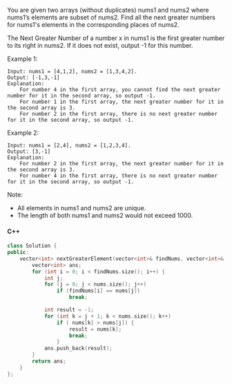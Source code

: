 You are given two arrays (without duplicates) nums1 and nums2 where nums1’s elements are subset of nums2. Find all the next greater numbers for nums1's elements in the corresponding places of nums2.

The Next Greater Number of a number x in nums1 is the first greater number to its right in nums2. If it does not exist, output -1 for this number.

Example 1:

```
Input: nums1 = [4,1,2], nums2 = [1,3,4,2].
Output: [-1,3,-1]
Explanation:
    For number 4 in the first array, you cannot find the next greater number for it in the second array, so output -1.
    For number 1 in the first array, the next greater number for it in the second array is 3.
    For number 2 in the first array, there is no next greater number for it in the second array, so output -1.
```

Example 2:

```
Input: nums1 = [2,4], nums2 = [1,2,3,4].
Output: [3,-1]
Explanation:
    For number 2 in the first array, the next greater number for it in the second array is 3.
    For number 4 in the first array, there is no next greater number for it in the second array, so output -1.
```

Note:

- All elements in nums1 and nums2 are unique.
- The length of both nums1 and nums2 would not exceed 1000.

#### C++

```cpp
class Solution {
public:
    vector<int> nextGreaterElement(vector<int>& findNums, vector<int>& nums) {
        vector<int> ans;
        for (int i = 0; i < findNums.size(); i++) {
            int j;
            for (j = 0; j < nums.size(); j++)
                if (findNums[i] == nums[j])
                    break;

            int result = -1;
            for (int k = j + 1; k < nums.size(); k++)
                if ( nums[k] > nums[j]) {
                    result = nums[k];
                    break;
                }
            ans.push_back(result);
        }
        return ans;
    }
};
```
